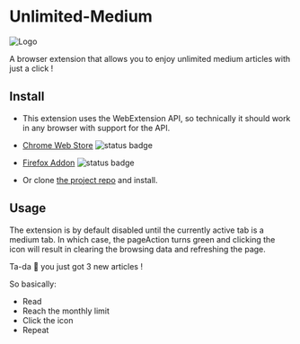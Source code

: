 # Unlimited-Medium
![Logo](https://github.com/issammani/unlimited-medium/blob/master/assets/unlimited-medium-logo.png?raw=true)

A browser extension that allows you to enjoy unlimited medium articles with just a click !


## Install
- This extension uses the WebExtension API, so technically it should work in any browser with support for the API.

- [Chrome Web Store](https://chrome.google.com/webstore/detail/unlimited-medium/medpfcealkejgpagldhgadbfaejjacaa) ![status badge](https://img.shields.io/badge/status-published-brightgreen)
- [Firefox Addon](https://addons.mozilla.org/firefox/addon/unlimited-medium/) ![status badge](https://img.shields.io/badge/status-published-brightgreen)
- Or clone [the project repo](https://github.com/issammani/unlimited-medium) and install.

## Usage
The extension is by default disabled until the currently active tab is a medium tab. In which case, the pageAction turns green and clicking the icon will result in clearing the browsing data and refreshing the page. 

Ta-da 🎉 you just got 3 new articles !

So basically: 
- Read
- Reach the monthly limit
- Click the icon
- Repeat
